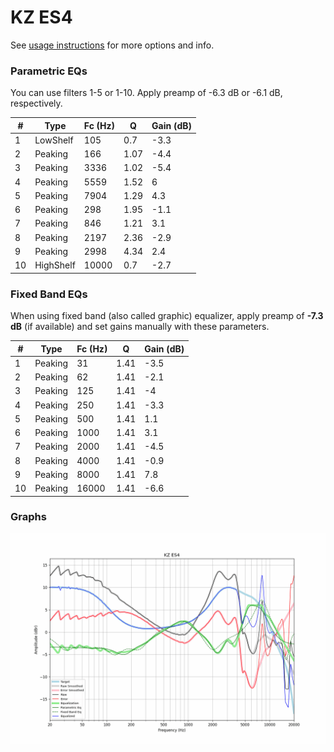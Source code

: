 # KZ ES4
See [usage instructions](https://github.com/jaakkopasanen/AutoEq#usage) for more options and info.

### Parametric EQs
You can use filters 1-5 or 1-10. Apply preamp of -6.3 dB or -6.1 dB, respectively.

|   # | Type      |   Fc (Hz) |    Q |   Gain (dB) |
|-----|-----------|-----------|------|-------------|
|   1 | LowShelf  |       105 | 0.7  |        -3.3 |
|   2 | Peaking   |       166 | 1.07 |        -4.4 |
|   3 | Peaking   |      3336 | 1.02 |        -5.4 |
|   4 | Peaking   |      5559 | 1.52 |         6   |
|   5 | Peaking   |      7904 | 1.29 |         4.3 |
|   6 | Peaking   |       298 | 1.95 |        -1.1 |
|   7 | Peaking   |       846 | 1.21 |         3.1 |
|   8 | Peaking   |      2197 | 2.36 |        -2.9 |
|   9 | Peaking   |      2998 | 4.34 |         2.4 |
|  10 | HighShelf |     10000 | 0.7  |        -2.7 |

### Fixed Band EQs
When using fixed band (also called graphic) equalizer, apply preamp of **-7.3 dB** (if available) and set gains manually with these parameters.

|   # | Type    |   Fc (Hz) |    Q |   Gain (dB) |
|-----|---------|-----------|------|-------------|
|   1 | Peaking |        31 | 1.41 |        -3.5 |
|   2 | Peaking |        62 | 1.41 |        -2.1 |
|   3 | Peaking |       125 | 1.41 |        -4   |
|   4 | Peaking |       250 | 1.41 |        -3.3 |
|   5 | Peaking |       500 | 1.41 |         1.1 |
|   6 | Peaking |      1000 | 1.41 |         3.1 |
|   7 | Peaking |      2000 | 1.41 |        -4.5 |
|   8 | Peaking |      4000 | 1.41 |        -0.9 |
|   9 | Peaking |      8000 | 1.41 |         7.8 |
|  10 | Peaking |     16000 | 1.41 |        -6.6 |

### Graphs
![](./KZ%20ES4.png)
